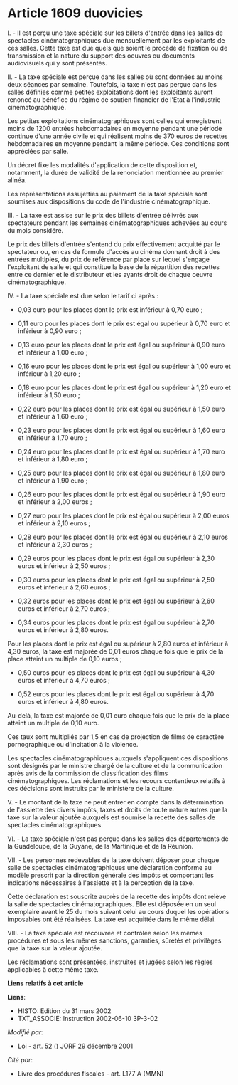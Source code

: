 # Article 1609 duovicies

I. - Il est perçu une taxe spéciale sur les billets d'entrée dans les salles de spectacles cinématographiques due
mensuellement par les exploitants de ces salles. Cette taxe est due quels que soient le procédé de fixation ou de
transmission et la nature du support des oeuvres ou documents audiovisuels qui y sont présentés.

II. - La taxe spéciale est perçue dans les salles où sont données au moins deux séances par semaine. Toutefois, la taxe n'est
pas perçue dans les salles définies comme petites exploitations dont les exploitants auront renoncé au bénéfice du régime de
soutien financier de l'Etat à l'industrie cinématographique.

Les petites exploitations cinématographiques sont celles qui enregistrent moins de 1200 entrées hebdomadaires en moyenne
pendant une période continue d'une année civile et qui réalisent moins de 370 euros de recettes hebdomadaires en moyenne
pendant la même période. Ces conditions sont appréciées par salle.

Un décret fixe les modalités d'application de cette disposition et, notamment, la durée de validité de la renonciation
mentionnée au premier alinéa.

Les représentations assujetties au paiement de la taxe spéciale sont soumises aux dispositions du code de l'industrie
cinématographique.

III. - La taxe est assise sur le prix des billets d'entrée délivrés aux spectateurs pendant les semaines cinématographiques
achevées au cours du mois considéré.

Le prix des billets d'entrée s'entend du prix effectivement acquitté par le spectateur ou, en cas de formule d'accès au
cinéma donnant droit à des entrées multiples, du prix de référence par place sur lequel s'engage l'exploitant de salle et qui
constitue la base de la répartition des recettes entre ce dernier et le distributeur et les ayants droit de chaque oeuvre
cinématographique.

IV. - La taxe spéciale est due selon le tarif ci après :

- 0,03 euro pour les places dont le prix est inférieur à 0,70 euro ;

- 0,11 euro pour les places dont le prix est égal ou supérieur à 0,70 euro et inférieur à 0,90 euro ;

- 0,13 euro pour les places dont le prix est égal ou supérieur à 0,90 euro et inférieur à 1,00 euro ;

- 0,16 euro pour les places dont le prix est égal ou supérieur à 1,00 euro et inférieur à 1,20 euro ;

- 0,18 euro pour les places dont le prix est égal ou supérieur à 1,20 euro et inférieur à 1,50 euro ;

- 0,22 euro pour les places dont le prix est égal ou supérieur à 1,50 euro et inférieur à 1,60 euro ;

- 0,23 euro pour les places dont le prix est égal ou supérieur à 1,60 euro et inférieur à 1,70 euro ;

- 0,24 euro pour les places dont le prix est égal ou supérieur à 1,70 euro et inférieur à 1,80 euro ;

- 0,25 euro pour les places dont le prix est égal ou supérieur à 1,80 euro et inférieur à 1,90 euro ;

- 0,26 euro pour les places dont le prix est égal ou supérieur à 1,90 euro et inférieur à 2,00 euros ;

- 0,27 euro pour les places dont le prix est égal ou supérieur à 2,00 euros et inférieur à 2,10 euros ;

- 0,28 euro pour les places dont le prix est égal ou supérieur à 2,10 euros et inférieur à 2,30 euros ;

- 0,29 euros pour les places dont le prix est égal ou supérieur à 2,30 euros et inférieur à 2,50 euros ;

- 0,30 euros pour les places dont le prix est égal ou supérieur à 2,50 euros et inférieur à 2,60 euros ;

- 0,32 euros pour les places dont le prix est égal ou supérieur à 2,60 euros et inférieur à 2,70 euros ;

- 0,34 euros pour les places dont le prix est égal ou supérieur à 2,70 euros et inférieur à 2,80 euros.

Pour les places dont le prix est égal ou supérieur à 2,80 euros et inférieur à 4,30 euros, la taxe est majorée de 0,01 euros
chaque fois que le prix de la place atteint un multiple de 0,10 euros ;

- 0,50 euros pour les places dont le prix est égal ou supérieur à 4,30 euros et inférieur à 4,70 euros ;

- 0,52 euros pour les places dont le prix est égal ou supérieur à 4,70 euros et inférieur à 4,80 euros.

Au-delà, la taxe est majorée de 0,01 euro chaque fois que le prix de la place atteint un multiple de 0,10 euro.

Ces taux sont multipliés par 1,5 en cas de projection de films de caractère pornographique ou d'incitation à la violence.

Les spectacles cinématographiques auxquels s'appliquent ces dispositions sont désignés par le ministre chargé de la culture
et de la communication après avis de la commission de classification des films cinématographiques. Les réclamations et les
recours contentieux relatifs à ces décisions sont instruits par le ministère de la culture.

V. - Le montant de la taxe ne peut entrer en compte dans la détermination de l'assiette des divers impôts, taxes et droits de
toute nature autres que la taxe sur la valeur ajoutée auxquels est soumise la recette des salles de spectacles
cinématographiques.

VI. - La taxe spéciale n'est pas perçue dans les salles des départements de la Guadeloupe, de la Guyane, de la Martinique et
de la Réunion.

VII. - Les personnes redevables de la taxe doivent déposer pour chaque salle de spectacles cinématographiques une déclaration
conforme au modèle prescrit par la direction générale des impôts et comportant les indications nécessaires à l'assiette et à
la perception de la taxe.

Cette déclaration est souscrite auprès de la recette des impôts dont relève la salle de spectacles cinématographiques. Elle
est déposée en un seul exemplaire avant le 25 du mois suivant celui au cours duquel les opérations imposables ont été
réalisées. La taxe est acquittée dans le même délai.

VIII. - La taxe spéciale est recouvrée et contrôlée selon les mêmes procédures et sous les mêmes sanctions, garanties,
sûretés et privilèges que la taxe sur la valeur ajoutée.

Les réclamations sont présentées, instruites et jugées selon les règles applicables à cette même taxe.

**Liens relatifs à cet article**

**Liens**:

  - HISTO: Edition du 31 mars 2002
  - TXT_ASSOCIE: Instruction 2002-06-10 3P-3-02

_Modifié par_:

  - Loi - art. 52 () JORF 29 décembre 2001

_Cité par_:

  - Livre des procédures fiscales - art. L177 A (MMN)
